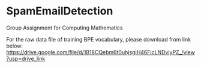 # SpamEmailDetection
Group Assignment for Computing Mathematics

For the raw data file of training BPE vocabulary, please download from link below:
https://drive.google.com/file/d/1B18CQebm6t0uhjsgIH46FicLNDviyPZ_/view?usp=drive_link 
